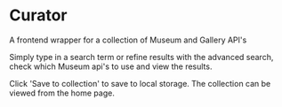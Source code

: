 # Curator
A frontend wrapper for a collection of Museum and Gallery API's

Simply type in a search term or refine results with the advanced search, check which Museum api's to use and view the results.

Click 'Save to collection' to save to local storage. The collection can be viewed from the home page.